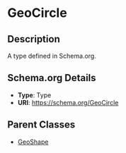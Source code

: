 # GeoCircle

## Description
A type defined in Schema.org.

## Schema.org Details
- **Type**: Type
- **URI**: https://schema.org/GeoCircle

## Parent Classes
- [GeoShape](../GeoShape.md)

